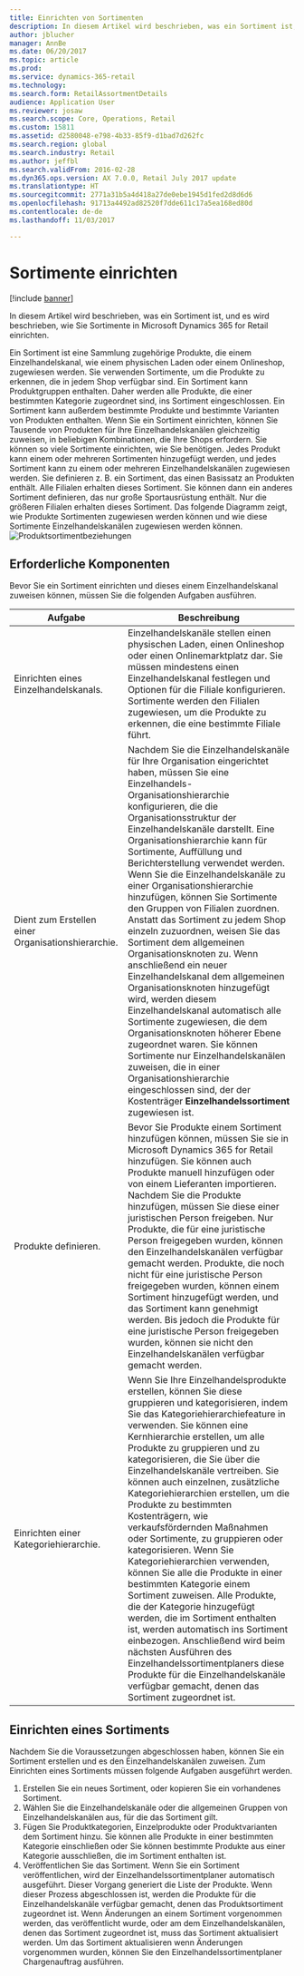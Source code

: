 ```yaml
---
title: Einrichten von Sortimenten
description: In diesem Artikel wird beschrieben, was ein Sortiment ist, und es wird beschrieben, wie Sie Sortimente in Microsoft Dynamics 365 for Retail einrichten.
author: jblucher
manager: AnnBe
ms.date: 06/20/2017
ms.topic: article
ms.prod: 
ms.service: dynamics-365-retail
ms.technology: 
ms.search.form: RetailAssortmentDetails
audience: Application User
ms.reviewer: josaw
ms.search.scope: Core, Operations, Retail
ms.custom: 15811
ms.assetid: d2580048-e798-4b33-85f9-d1bad7d262fc
ms.search.region: global
ms.search.industry: Retail
ms.author: jeffbl
ms.search.validFrom: 2016-02-28
ms.dyn365.ops.version: AX 7.0.0, Retail July 2017 update
ms.translationtype: HT
ms.sourcegitcommit: 2771a31b5a4d418a27de0ebe1945d1fed2d8d6d6
ms.openlocfilehash: 91713a4492ad82520f7dde611c17a5ea168ed80d
ms.contentlocale: de-de
ms.lasthandoff: 11/03/2017

---
```


# <a name="set-up-assortments"></a>Sortimente einrichten

[!include [banner](includes/banner.md)]

In diesem Artikel wird beschrieben, was ein Sortiment ist, und es wird beschrieben, wie Sie Sortimente in Microsoft Dynamics 365 for Retail einrichten.

Ein Sortiment ist eine Sammlung zugehörige Produkte, die einem Einzelhandelskanal, wie einem physischen Laden oder einem Onlineshop, zugewiesen werden. Sie verwenden Sortimente, um die Produkte zu erkennen, die in jedem Shop verfügbar sind. Ein Sortiment kann Produktgruppen enthalten. Daher werden alle Produkte, die einer bestimmten Kategorie zugeordnet sind, ins Sortiment eingeschlossen. Ein Sortiment kann außerdem bestimmte Produkte und bestimmte Varianten von Produkten enthalten. Wenn Sie ein Sortiment einrichten, können Sie Tausende von Produkten für Ihre Einzelhandelskanälen gleichzeitig zuweisen, in beliebigen Kombinationen, die Ihre Shops erfordern. Sie können so viele Sortimente einrichten, wie Sie benötigen. Jedes Produkt kann einem oder mehreren Sortimenten hinzugefügt werden, und jedes Sortiment kann zu einem oder mehreren Einzelhandelskanälen zugewiesen werden. Sie definieren z. B. ein Sortiment, das einen Basissatz an Produkten enthält. Alle Filialen erhalten dieses Sortiment. Sie können dann ein anderes Sortiment definieren, das nur große Sportausrüstung enthält. Nur die größeren Filialen erhalten dieses Sortiment. Das folgende Diagramm zeigt, wie Produkte Sortimenten zugewiesen werden können und wie diese Sortimente Einzelhandelskanälen zugewiesen werden können. ![Produktsortimentbeziehungen](./media/assortments_relationship.gif)

## <a name="prerequisites"></a>Erforderliche Komponenten
Bevor Sie ein Sortiment einrichten und dieses einem Einzelhandelskanal zuweisen können, müssen Sie die folgenden Aufgaben ausführen.

| Aufgabe                              | Beschreibung                                                                                                                                                                                                                                                                                                                                                                                                                                                                                                                                                                                                                                                                                                                                                                                                                                                                        |
|-----------------------------------|------------------------------------------------------------------------------------------------------------------------------------------------------------------------------------------------------------------------------------------------------------------------------------------------------------------------------------------------------------------------------------------------------------------------------------------------------------------------------------------------------------------------------------------------------------------------------------------------------------------------------------------------------------------------------------------------------------------------------------------------------------------------------------------------------------------------------------------------------------------------------------|
| Einrichten eines Einzelhandelskanals.          | Einzelhandelskanäle stellen einen physischen Laden, einen Onlineshop oder einen Onlinemarktplatz dar. Sie müssen mindestens einen Einzelhandelskanal festlegen und Optionen für die Filiale konfigurieren. Sortimente werden den Filialen zugewiesen, um die Produkte zu erkennen, die eine bestimmte Filiale führt.                                                                                                                                                                                                                                                                                                                                                                                                                                                                                                                                                                                                   |
| Dient zum Erstellen einer Organisationshierarchie. | Nachdem Sie die Einzelhandelskanäle für Ihre Organisation eingerichtet haben, müssen Sie eine Einzelhandels-Organisationshierarchie konfigurieren, die die Organisationsstruktur der Einzelhandelskanäle darstellt. Eine Organisationshierarchie kann für Sortimente, Auffüllung und Berichterstellung verwendet werden. Wenn Sie die Einzelhandelskanäle zu einer Organisationshierarchie hinzufügen, können Sie Sortimente den Gruppen von Filialen zuordnen. Anstatt das Sortiment zu jedem Shop einzeln zuzuordnen, weisen Sie das Sortiment dem allgemeinen Organisationsknoten zu. Wenn anschließend ein neuer Einzelhandelskanal dem allgemeinen Organisationsknoten hinzugefügt wird, werden diesem Einzelhandelskanal automatisch alle Sortimente zugewiesen, die dem Organisationsknoten höherer Ebene zugeordnet waren. Sie können Sortimente nur Einzelhandelskanälen zuweisen, die in einer Organisationshierarchie eingeschlossen sind, der der Kostenträger **Einzelhandelssortiment** zugewiesen ist. |
| Produkte definieren.                  | Bevor Sie Produkte einem Sortiment hinzufügen können, müssen Sie sie in Microsoft Dynamics 365 for Retail hinzufügen. Sie können auch Produkte manuell hinzufügen oder von einem Lieferanten importieren. Nachdem Sie die Produkte hinzufügen, müssen Sie diese einer juristischen Person freigeben. Nur Produkte, die für eine juristische Person freigegeben wurden, können den Einzelhandelskanälen verfügbar gemacht werden. Produkte, die noch nicht für eine juristische Person freigegeben wurden, können einem Sortiment hinzugefügt werden, und das Sortiment kann genehmigt werden. Bis jedoch die Produkte für eine juristische Person freigegeben wurden, können sie nicht den Einzelhandelskanälen verfügbar gemacht werden.                                                                                                                                                                                                                                                                                     |
| Einrichten einer Kategoriehierarchie.      | Wenn Sie Ihre Einzelhandelsprodukte erstellen, können Sie diese gruppieren und kategorisieren, indem Sie das Kategoriehierarchiefeature in verwenden. Sie können eine Kernhierarchie erstellen, um alle Produkte zu gruppieren und zu kategorisieren, die Sie über die Einzelhandelskanäle vertreiben. Sie können auch einzelnen, zusätzliche Kategoriehierarchien erstellen, um die Produkte zu bestimmten Kostenträgern, wie verkaufsfördernden Maßnahmen oder Sortimente, zu gruppieren oder kategorisieren. Wenn Sie Kategoriehierarchien verwenden, können Sie alle die Produkte in einer bestimmten Kategorie einem Sortiment zuweisen. Alle Produkte, die der Kategorie hinzugefügt werden, die im Sortiment enthalten ist, werden automatisch ins Sortiment einbezogen. Anschließend wird beim nächsten Ausführen des Einzelhandelssortimentplaners diese Produkte für die Einzelhandelskanäle verfügbar gemacht, denen das Sortiment zugeordnet ist.                                            |

## <a name="setting-up-an-assortment"></a>Einrichten eines Sortiments
Nachdem Sie die Voraussetzungen abgeschlossen haben, können Sie ein Sortiment erstellen und es den Einzelhandelskanälen zuweisen. Zum Einrichten eines Sortiments müssen folgende Aufgaben ausgeführt werden.

1.  Erstellen Sie ein neues Sortiment, oder kopieren Sie ein vorhandenes Sortiment.
2.  Wählen Sie die Einzelhandelskanäle oder die allgemeinen Gruppen von Einzelhandelskanälen aus, für die das Sortiment gilt.
3.  Fügen Sie Produktkategorien, Einzelprodukte oder Produktvarianten dem Sortiment hinzu. Sie können alle Produkte in einer bestimmten Kategorie einschließen oder Sie können bestimmte Produkte aus einer Kategorie ausschließen, die im Sortiment enthalten ist.
4.  Veröffentlichen Sie das Sortiment. Wenn Sie ein Sortiment veröffentlichen, wird der Einzelhandelssortimentplaner automatisch ausgeführt. Dieser Vorgang generiert die Liste der Produkte. Wenn dieser Prozess abgeschlossen ist, werden die Produkte für die Einzelhandelskanäle verfügbar gemacht, denen das Produktsortiment zugeordnet ist. Wenn Änderungen an einem Sortiment vorgenommen werden, das veröffentlicht wurde, oder am dem Einzelhandelskanälen, denen das Sortiment zugeordnet ist, muss das Sortiment aktualisiert werden. Um das Sortiment aktualisieren wenn Änderungen vorgenommen wurden, können Sie den Einzelhandelssortimentplaner Chargenauftrag ausführen.





